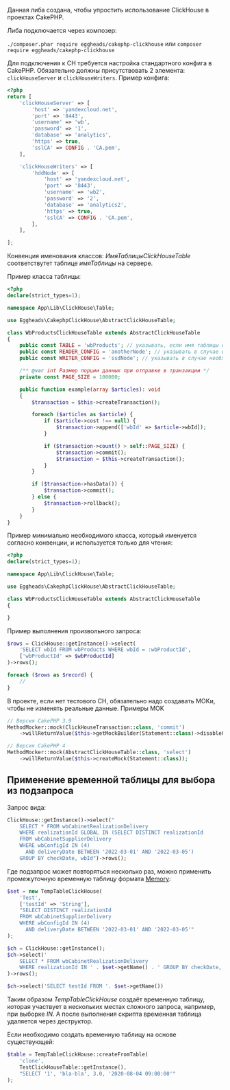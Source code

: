 Данная либа создана, чтобы упростить использование ClickHouse в проектах CakePHP.

Либа подключается через композер:

`./composer.phar require eggheads/cakephp-clickhouse`
или
`composer require eggheads/cakephp-clickhouse`

Для подключения к CH требуется настройка стандартного конфига в CakePHP. Обязательно должны присутствовать 2
элемента: `clickHouseServer` и `clickHouseWriters`. Пример конфига:

```php
<?php
return [
    'clickHouseServer' => [
        'host' => 'yandexcloud.net',
        'port' => '8443',
        'username' => 'wb',
        'password' => '1',
        'database' => 'analytics',
        'https' => true,
        'sslCA' => CONFIG . 'CA.pem',
    ],

    'clickHouseWriters' => [
        'hddNode' => [
            'host' => 'yandexcloud.net',
            'port' => '8443',
            'username' => 'wb2',
            'password' => '2',
            'database' => 'analytics2',
            'https' => true,
            'sslCA' => CONFIG . 'CA.pem',
        ],
    ],

];
```

Конвенция именования классов: _ИмяТаблицыClickHouseTable_ соответствутет таблице _имяТаблицы_ на сервере.

Пример класса таблицы:

```php
<?php
declare(strict_types=1);

namespace App\Lib\ClickHouse\Table;

use Eggheads\CakephpClickHouse\AbstractClickHouseTable;

class WbProductsClickHouseTable extends AbstractClickHouseTable
{
    public const TABLE = 'wbProducts'; // указывать, если имя таблицы отличается от *ClickHouseTable
    public const READER_CONFIG = 'anotherNode'; // указывать в случае в случае работы с другим сервером (не clickHouseServer из конфигурации)
    public const WRITER_CONFIG = 'ssdNode'; // указывать в случае необходимости записи в таблицу

    /** @var int Размер порции данных при отправке в транзакции */
    private const PAGE_SIZE = 100000;

    public function example(array $articles): void
    {
        $transaction = $this->createTransaction();

        foreach ($articles as $article) {
            if ($article->cost !== null) {
                $transaction->append(['wbId' => $article->wbId]);
            }

            if ($transaction->count() > self::PAGE_SIZE) {
                $transaction->commit();
                $transaction = $this->createTransaction();
            }
        }

        if ($transaction->hasData()) {
            $transaction->commit();
        } else {
            $transaction->rollback();
        }
    }
}
```

Пример минимально необходимого класса, который именуется согласно конвенции, и используется только для чтения:

```php
<?php
declare(strict_types=1);

namespace App\Lib\ClickHouse\Table;

use Eggheads\CakephpClickHouse\AbstractClickHouseTable;

class WbProductsClickHouseTable extends AbstractClickHouseTable
{

}
```

Пример выполнения произвольного запроса:

```php
$rows = ClickHouse::getInstance()->select(
    'SELECT wbId FROM wbProducts WHERE wbId = :wbProductId',
    ['wbProductId' => $wbProductId]
)->rows();

foreach ($rows as $record) {
    //
}
```

В проекте, если нет тестового CH, обязательно надо создавать MOKи, чтобы не изменять реальные данные. Примеры MOK

```php
// Версия CakePHP 3.9
MethodMocker::mock(ClickHouseTransaction::class, 'commit')
    ->willReturnValue($this->getMockBuilder(Statement::class)->disableOriginalConstructor()->getMock());

// Версия CakePHP 4
MethodMocker::mock(AbstractClickHouseTable::class, 'select')
    ->willReturnValue($this->createMock(Statement::class));
```

## Применение временной таблицы для выбора из подзапроса

Запрос вида:

```php
ClickHouse::getInstance()->select("
    SELECT * FROM wbCabinetRealizationDelivery
    WHERE realizationId GLOBAL IN (SELECT DISTINCT realizationId
    FROM wbCabinetSupplierDelivery
    WHERE wbConfigId IN (4)
      AND deliveryDate BETWEEN '2022-03-01' AND '2022-03-05')
    GROUP BY checkDate, wbId")->rows();
```

Где подзапрос может повторяться несколько раз, можно применить промежуточную временную таблицу
формата [Memory](https://clickhouse.com/docs/ru/engines/table-engines/special/memory):

```php
$set = new TempTableClickHouse(
    'Test',
    ['testId' => 'String'],
    "SELECT DISTINCT realizationId
    FROM wbCabinetSupplierDelivery
    WHERE wbConfigId IN (4)
      AND deliveryDate BETWEEN '2022-03-01' AND '2022-03-05'"
);

$ch = ClickHouse::getInstance();
$ch->select('
    SELECT * FROM wbCabinetRealizationDelivery
    WHERE realizationId IN ' . $set->getName() . ' GROUP BY checkDate, wbId'
)->rows();

$ch->select('SELECT testId FROM '. $set->getName())
```

Таким образом _TempTableClickHouse_ создаёт временную таблицу, которая участвует в нескольких местах сложного запроса,
например, при выборке _IN_. А после выполнения скрипта временная таблица удаляется через деструктор.

Если необходимо создать временную таблицу на основе существующей:

```php
$table = TempTableClickHouse::createFromTable(
    'clone',
    TestClickHouseTable::getInstance(),
    "SELECT '1', 'bla-bla', 3.0, '2020-08-04 09:00:00'"
);
```
